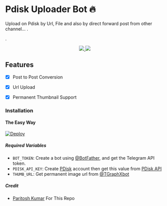 # Pdisk Uploader Bot 🔥

Upload on Pdisk by Url, File and also by direct forward post from other channel...
.

.
  </a>
</p>
<p align="center">
  <a href="https://github.com/OO7ROBot/pdisk_uploader/stargazers">
    <img src="https://img.shields.io/github/stars/OO7ROBot/pdisk_uploader?style=social">

  </a>
  
  <a href="https://github.com/OO7ROBot/pdisk_uploader/fork">
    <img src="https://img.shields.io/github/forks/OO7ROBot/pdisk_uploader?label=Fork&style=social">

  </a>  
</p>


## Features

- [x] Post to Post Conversion

- [x] Url Upload

- [x] Permanent Thumbnail Support

### Installation

#### The Easy Way

[![Deploy](https://www.herokucdn.com/deploy/button.svg)](https://www.heroku.com/deploy?template=https://github.com/royfds/pdisk_uploader)

##### Required Variables

- `BOT_TOKEN`: Create a bot using [@BotFather](https://telegram.dog/BotFather), and get the Telegram API token.
- `PDISK_API_KEY`: Create [PDisk](https://www.pdisk.me/earn?referUid=7dd5qb) account then get this value from [PDisk API](https://www.pdisk.me/use-api)
- `THUMB_URL`: Get permanent image url from [@TGraphXbot](https://telegram.me/TGraphXbot)


##### Credit

- [Paritosh Kumar](https://github.com/ParitoshPky) For This Repo
